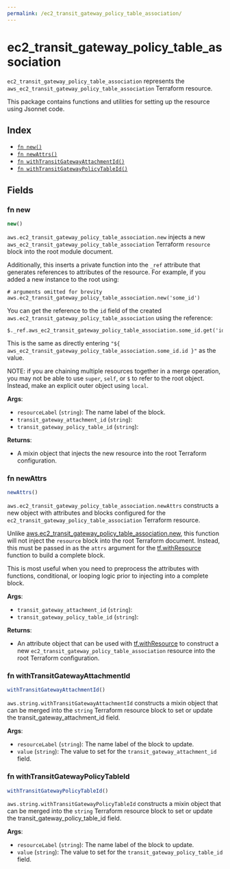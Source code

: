 ```yaml
---
permalink: /ec2_transit_gateway_policy_table_association/
---
```


# ec2_transit_gateway_policy_table_association

`ec2_transit_gateway_policy_table_association` represents the `aws_ec2_transit_gateway_policy_table_association` Terraform resource.



This package contains functions and utilities for setting up the resource using Jsonnet code.


## Index

* [`fn new()`](#fn-new)
* [`fn newAttrs()`](#fn-newattrs)
* [`fn withTransitGatewayAttachmentId()`](#fn-withtransitgatewayattachmentid)
* [`fn withTransitGatewayPolicyTableId()`](#fn-withtransitgatewaypolicytableid)

## Fields

### fn new

```ts
new()
```


`aws.ec2_transit_gateway_policy_table_association.new` injects a new `aws_ec2_transit_gateway_policy_table_association` Terraform `resource`
block into the root module document.

Additionally, this inserts a private function into the `_ref` attribute that generates references to attributes of the
resource. For example, if you added a new instance to the root using:

    # arguments omitted for brevity
    aws.ec2_transit_gateway_policy_table_association.new('some_id')

You can get the reference to the `id` field of the created `aws.ec2_transit_gateway_policy_table_association` using the reference:

    $._ref.aws_ec2_transit_gateway_policy_table_association.some_id.get('id')

This is the same as directly entering `"${ aws_ec2_transit_gateway_policy_table_association.some_id.id }"` as the value.

NOTE: if you are chaining multiple resources together in a merge operation, you may not be able to use `super`, `self`,
or `$` to refer to the root object. Instead, make an explicit outer object using `local`.

**Args**:
  - `resourceLabel` (`string`): The name label of the block.
  - `transit_gateway_attachment_id` (`string`): 
  - `transit_gateway_policy_table_id` (`string`): 

**Returns**:
- A mixin object that injects the new resource into the root Terraform configuration.


### fn newAttrs

```ts
newAttrs()
```


`aws.ec2_transit_gateway_policy_table_association.newAttrs` constructs a new object with attributes and blocks configured for the `ec2_transit_gateway_policy_table_association`
Terraform resource.

Unlike [aws.ec2_transit_gateway_policy_table_association.new](#fn-ec2_transit_gateway_policy_table_associationnew), this function will not inject the `resource`
block into the root Terraform document. Instead, this must be passed in as the `attrs` argument for the
[tf.withResource](https://github.com/tf-libsonnet/core/tree/main/docs#fn-withresource) function to build a complete block.

This is most useful when you need to preprocess the attributes with functions, conditional, or looping logic prior to
injecting into a complete block.

**Args**:
  - `transit_gateway_attachment_id` (`string`): 
  - `transit_gateway_policy_table_id` (`string`): 

**Returns**:
  - An attribute object that can be used with [tf.withResource](https://github.com/tf-libsonnet/core/tree/main/docs#fn-withresource) to construct a new `ec2_transit_gateway_policy_table_association` resource into the root Terraform configuration.


### fn withTransitGatewayAttachmentId

```ts
withTransitGatewayAttachmentId()
```

`aws.string.withTransitGatewayAttachmentId` constructs a mixin object that can be merged into the `string`
Terraform resource block to set or update the transit_gateway_attachment_id field.



**Args**:
  - `resourceLabel` (`string`): The name label of the block to update.
  - `value` (`string`): The value to set for the `transit_gateway_attachment_id` field.


### fn withTransitGatewayPolicyTableId

```ts
withTransitGatewayPolicyTableId()
```

`aws.string.withTransitGatewayPolicyTableId` constructs a mixin object that can be merged into the `string`
Terraform resource block to set or update the transit_gateway_policy_table_id field.



**Args**:
  - `resourceLabel` (`string`): The name label of the block to update.
  - `value` (`string`): The value to set for the `transit_gateway_policy_table_id` field.
